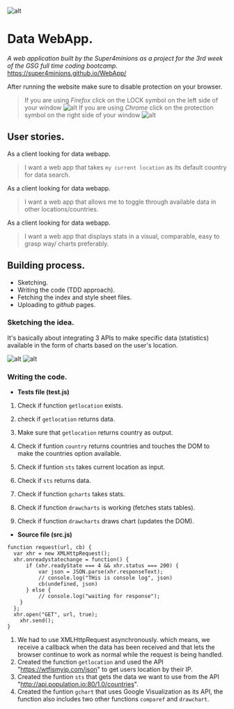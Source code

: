 ![alt](https://s8.postimg.org/wojealcnp/logo1.jpg)
# Data WebApp.
*A web application built by the Super4minions as a project for the 3rd week of the GSG full time coding bootcamp.*
https://super4minions.github.io/WebApp/

After running the website make sure to disable protection on your browser.
>If you are using *Firefox* click on the LOCK symbol on the  left side of your window ![alt](https://s1.postimg.org/xdhxzl0nz/firefox.jpg)
>If you are using *Chrome* click on the protection symbol on the  right side of your window ![alt](https://s23.postimg.org/4vxgzsb9n/chrome.jpg)

## User stories.
  As a client looking for data webapp.
> I want a web app that takes ```my current location``` as its default 
>  country for data search.

As a client looking for data webapp.
> I want a web app that allows me to toggle through available
> data in other locations/countries.

As a client looking for data webapp.
> I want a web app that displays stats in a visual, comparable, easy to  
> grasp way/ charts preferably.

## Building process. 

  - Sketching.
  - Writing the code (TDD approach).
  - Fetching the index and style sheet files.
  - Uploading to *github* pages.
  
### Sketching the idea.

It's basically about integrating 3 APIs to make specific data (statistics) available in the form of charts based on the user's location.

![alt](https://s13.postimg.org/4f8yhpnef/Sk1.jpg)
![alt](https://s4.postimg.org/f2fldvxwd/Sk2.jpg)

### Writing the code.

  - **Tests file (test.js)**
  
  1. Check if function ```getlocation``` exists.
  
  2. check if ```getlocation``` returns data.
  
  3. Make sure that ```getlocation``` returns country as output.
  
  4. Check if funtion ```country``` returns countries and touches the DOM
  to make the countries option available.
  
  5. Check if funtion ```sts``` takes current location as input.
  
  6. Check if ```sts``` returns data.
  
  7. Check if function ```gcharts``` takes stats.
  
  8. Check if function ```drawcharts``` is working (fetches stats tables).
  
  9. Check if function ```drawcharts``` draws chart (updates the DOM).
  
  
  - **Source file (src.js)**
  
  ```JS
function request(url, cb) {
    var xhr = new XMLHttpRequest();
    xhr.onreadystatechange = function() {
        if (xhr.readyState === 4 && xhr.status === 200) {
            var json = JSON.parse(xhr.responseText);
            // console.log("THis is console log", json)
            cb(undefined, json)
        } else {
            // console.log("waiting for response");
      }
    };
    xhr.open("GET", url, true);
      xhr.send();
}
```
  1. We had to use XMLHttpRequest asynchronously.  which means, we receive a callback when the data has been received and that
  lets the browser continue to work as normal while the request is being handled.
  2. Created the function ```getlocation``` and used the API "https://wtfismyip.com/json" to get users location by their IP.
  3. Created the funtion ```sts``` that gets the data we want to use from the API "http://api.population.io:80/1.0/countries".
  4. Created the funtion ```gchart``` that uses Google Visualization as its API,
  the function also includes two other functions ```comparef``` and ```drawchart```.
